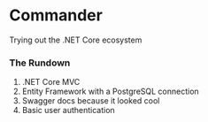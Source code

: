 # Commander

Trying out the .NET Core ecosystem

### The Rundown

1. .NET Core MVC
2. Entity Framework with a PostgreSQL connection
3. Swagger docs because it looked cool
4. Basic user authentication